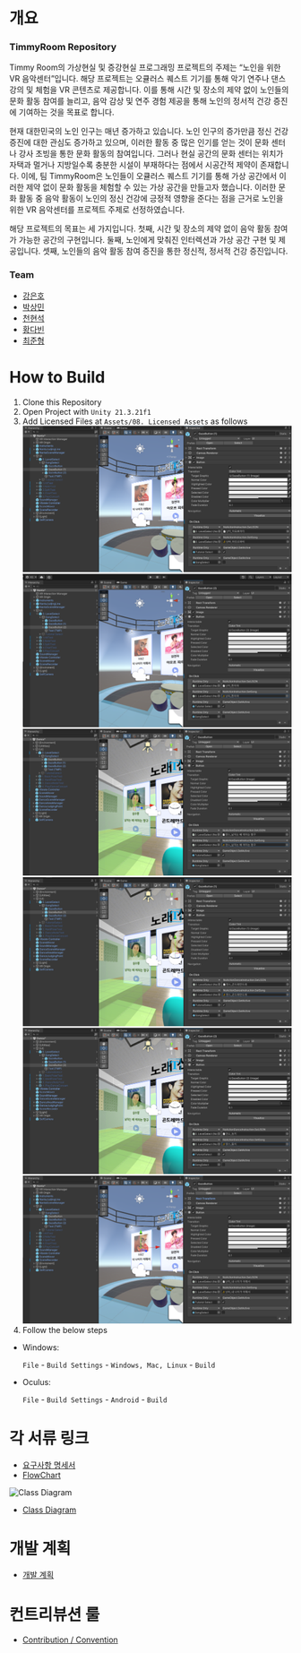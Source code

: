 # 개요
### TimmyRoom Repository

Timmy Room의 가상현실 및 증강현실 프로그래밍 프로젝트의 주제는 “노인을 위한 VR 음악센터”입니다. 해당 프로젝트는 오큘러스 퀘스트 기기를 통해 악기 연주나 댄스 강의 및 체험을 VR 콘텐츠로 제공합니다. 이를 통해 시간 및 장소의 제약 없이 노인들의 문화 활동 참여를 늘리고, 음악 감상 및 연주 경험 제공을 통해 노인의 정서적 건강 증진에 기여하는 것을 목표로 합니다.

현재 대한민국의 노인 인구는 매년 증가하고 있습니다. 노인 인구의 증가만큼 정신 건강 증진에 대한 관심도 증가하고 있으며, 이러한 활동 중 많은 인기를 얻는 것이 문화 센터나 강사 초빙을 통한 문화 활동의 참여입니다. 그러나 현실 공간의 문화 센터는 위치가 자택과 멀거나 지방일수록 충분한 시설이 부재하다는 점에서 시공간적 제약이 존재합니다. 이에, 팀 TimmyRoom은 노인들이 오큘러스 퀘스트 기기를 통해 가상 공간에서 이러한 제약 없이 문화 활동을 체험할 수 있는 가상 공간을 만들고자 했습니다. 이러한 문화 활동 중 음악 활동이 노인의 정신 건강에 긍정적 영향을 준다는 점을 근거로 노인을 위한 VR 음악센터를 프로젝트 주제로 선정하였습니다.

해당 프로젝트의 목표는 세 가지입니다. 첫째, 시간 및 장소의 제약 없이 음악 활동 참여가 가능한 공간의 구현입니다. 둘째, 노인에게 맞춰진 인터렉션과 가상 공간 구현 및 제공입니다. 셋째, 노인들의 음악 활동 참여 증진을 통한 정신적, 정서적 건강 증진입니다.


### Team
- [강은호](https://github.com/EunhoKang)
- [박상민](https://github.com/MultiDCP)
- [천현석](https://github.com/hahaho0606)
- [황다빈](https://github.com/Rehean)
- [최준형](https://github.com/Junhyung-Choi)

# How to Build
1. Clone this Repository
2. Open Project with `Unity 21.3.21f1`
3. Add Licensed Files at `Assets/08. Licensed Assets` as follows
  ![url](./thumbnails/1.png)
  ![url](./thumbnails/2.png)
  ![url](./thumbnails/3.png)
  ![url](./thumbnails/4.png)
  ![url](./thumbnails/5.png)
  ![url](./thumbnails/6.png)
4. Follow the below steps

- Windows:
  
  `File` - `Build Settings` - `Windows, Mac, Linux` - `Build`
  
- Oculus:
   
  `File` - `Build Settings` - `Android` - `Build`


# 각 서류 링크
- [요구사항 명세서](https://github.com/TimmyRoom/TimmyRoom/blob/67c1258f5bd85e3fe2bd8561402a884067ad07b3/Documents/VR%20%EC%9D%8C%EC%95%85%EC%84%BC%ED%84%B0%20%EC%9A%94%EA%B5%AC%EC%82%AC%ED%95%AD%20%EB%AA%85%EC%84%B8%EC%84%9C.pdf)
- [FlowChart](https://github.com/TimmyRoom/TimmyRoom/tree/develop/Documents/FlowChart)

![Class Diagram](https://github.com/TimmyRoom/TimmyRoom/blob/67c1258f5bd85e3fe2bd8561402a884067ad07b3/Documents/Diagram/ClassDiagram.drawio.png?raw=true)
- [Class Diagram](https://github.com/TimmyRoom/TimmyRoom/blob/67c1258f5bd85e3fe2bd8561402a884067ad07b3/Documents/Diagram/ClassDiagram.drawio.png)

# 개발 계획
- [개발 계획](https://github.com/orgs/TimmyRoom/projects/1)

# 컨트리뷰션 룰
- [Contribution / Convention](https://github.com/TimmyRoom/TimmyRoom/blob/67c1258f5bd85e3fe2bd8561402a884067ad07b3/Convention.md)
